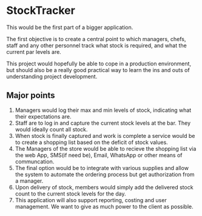 # StockTracker

This would be the first part of a bigger application.

The first objective is to create a central point to which managers, chefs, staff and any other personnel track what stock is required, and what the current par levels are.

This project would hopefully be able to cope in a production environment, but should also be a really good practical way to learn the ins and outs of understanding project development.

## Major points
1. Managers would log their max and min levels of stock, indicating what their expectations are.
2. Staff are to log in and capture the current stock levels at the bar. They would ideally count all stock.
3. When stock is finally captured and work is complete a service would be to create a shopping list based on the deficit of stock values.
4. The Managers of the store would be able to recieve the shopping list via the web App, SMS(if need be), Email, WhatsApp or other means of communcation.
5. The final option would be to integrate with various supplies and allow the system to automate the ordering process but get authorization from a manager.
6. Upon delivery of stock, members would simply add the delivered stock count to the current stock levels for the day.
7. This application will also support reporting, costing and user management. We want to give as much power to the client as possible.
